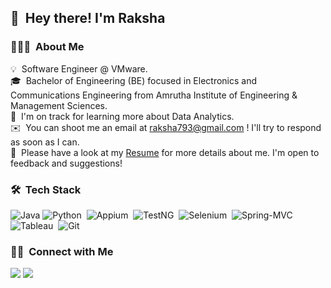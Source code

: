 ## 👋 &nbsp;Hey there! I'm Raksha

### 👨🏻‍💻 &nbsp;About Me

💡 &nbsp;Software Engineer @ VMware.\
🎓 &nbsp;Bachelor of Engineering (BE) focused in Electronics and Communications Engineering from Amrutha Institute of Engineering & Management Sciences.\
🌱 &nbsp;I'm on track for learning more about Data Analytics.\
✉️ &nbsp;You can shoot me an email at raksha793@gmail.com ! I'll try to respond as soon as I can.\
📄 &nbsp;Please have a look at my <a download href="./Automation_Raksha.docx" class="button special icon fa-download">Resume</a> for more details about me. I'm open to feedback and suggestions!

### 🛠 &nbsp;Tech Stack

![Java](https://img.shields.io/badge/-JAVA-brightgreen)
![Python](https://img.shields.io/badge/-PYTHON-orange)&nbsp;
![Appium](https://img.shields.io/badge/-APPIUM-red)&nbsp;
![TestNG](https://img.shields.io/badge/-TestNG-blue)&nbsp;
![Selenium](https://img.shields.io/badge/-SELENIUM-green)&nbsp;
![Spring-MVC](https://img.shields.io/badge/-Spring--MVC-ff65cd)&nbsp;
![Tableau](https://img.shields.io/badge/-TABLEAU-orange)&nbsp;
![Git](https://img.shields.io/badge/-Git-333333?style=flat&logo=git)&nbsp;


### 🤝🏻 &nbsp;Connect with Me

<p>
<a href="https://www.linkedin.com/in/raksha-s-r-6850b592/"><img src="https://img.shields.io/badge/-Raksha%20S%20R-blue?style=flat-square&logo=Linkedin&logoColor=white"/></a>
<a href="mailto:raksha793@gmail.com"><img src="https://img.shields.io/badge/-raksha793%40gmail.com-red?style=flat-square&logo=Gmail&logoColor=white"/></a>
</p>
